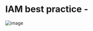# IAM best practice - 

![image](https://user-images.githubusercontent.com/26399543/147402197-47bb0f8c-8552-4098-a1a1-ffa0ebbecd1e.png)

